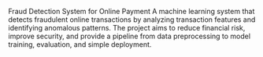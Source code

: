 Fraud Detection System for Online Payment
A machine learning system that detects fraudulent online transactions by analyzing transaction features and identifying anomalous patterns. The project aims to reduce financial risk, improve security, and provide a pipeline from data preprocessing to model training, evaluation, and simple deployment.
